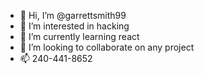 - 👋 Hi, I’m @garrettsmith99
- 👀 I’m interested in hacking
- 🌱 I’m currently learning react
- 💞️ I’m looking to collaborate on any project
- 📫 240-441-8652

<!---
garrettsmith99/garrettsmith99 is a ✨ special ✨ repository because its `README.md` (this file) appears on your GitHub profile.
You can click the Preview link to take a look at your changes.
--->
